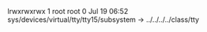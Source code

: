 lrwxrwxrwx 1 root root 0 Jul 19 06:52 sys/devices/virtual/tty/tty15/subsystem -> ../../../../class/tty
